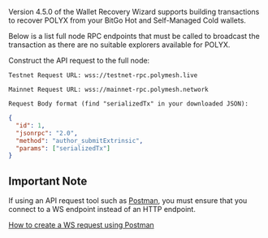 Version 4.5.0 of the Wallet Recovery Wizard supports building transactions to recover POLYX from your BitGo Hot and Self-Managed Cold wallets.

Below is a list full node RPC endpoints that must be called to broadcast the transaction as there are no suitable explorers available for POLYX.

Construct the API request to the full node:

    Testnet Request URL: wss://testnet-rpc.polymesh.live

    Mainnet Request URL: wss://mainnet-rpc.polymesh.network

    Request Body format (find "serializedTx" in your downloaded JSON):

```json
{
  "id": 1,
  "jsonrpc": "2.0",
  "method": "author_submitExtrinsic",
  "params": ["serializedTx"]
}
```

## Important Note

If using an API request tool such as [Postman](https://www.postman.com/), you must ensure that you connect to a WS endpoint instead of an HTTP endpoint.

[How to create a WS request using Postman](https://learning.postman.com/docs/sending-requests/websocket/websocket/)

